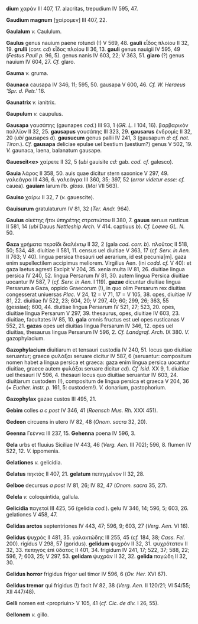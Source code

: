 **dium** χαράν III 407, 17. alacritas, trepudium IV 595, 47.

**Gaudium magnum** [χαίρομεν] III 407, 22.

**Gaulalum** *v.* Caululum.

**Gaulus** genus nauium paene rotundi (!) V 569, 48. **gauli** εἶδος
πλοίου II 32, 19. **grulli** (*corr. cd*) εἶδος πλοίου II 36, 13.
**gauli** genus nauigii IV 595, 49 (*Festus Pauli p.* 96, 5). genus
nanis IV 603, 22; V 363, 51. **giaro** (?) genus nauium IV 604, 27.
*Cf.* glaro.

**Gauma** *v.* gruma.

**Gaunaca** causapa IV 346, 11; 595, 50. gausapa V 600, 46. *Cf. W.
Heraeus 'Spr. d. Petr.'* 16.

**Gaunatrix** *v.* ianitrix.

**Gaupulum** *v.* caupulus.

**Gausapa** γαυσάπης (gaunapes *cod.*) III 93, 1 (*GR. L.* I 104, 16).
βαρβαρικὸν παλλίον II 32, 25. **gausapus** γαυσάπης III 323, 29.
**gausarus** ἐνδρομίς II 32, 20 (*ubi* gausapes *d*). **gausucum** genus
pallii IV 241, 3 (gausapum *d: cf. not. Tiron.*). *Cf.* **gausapa**
deliciae epulae uel bestium (uestium?) genus V 502, 19. *V.* gaunaca,
laena, balanatum gausape.

**Gauescit\<e\>** χαίρετε II 32, 5 (*ubi* gauisite *cd:* gab. *cod. cf.*
galesco).

**Gauia** λάρος II 358, 50. auis quae dicitur stern saxonice V 297, 49.
γαλεάγρα III 436, 6. γαλεάγρα III 360, 35; 397, 52 (*error videtur esse:
cf.* cauea). **gauiam** larum *lib. gloss.* (*Mai* VII 563).

**Gauiso** χαίρω II 32, 7 (*v.* gauescite).

**Gauisurum** gratulaturum IV 81, 32 (*Ter. Andr.* 964).

**Gauius** οἰκέτης ἤτοι ὑπηρέτης στρατιώτου II 380, 7. **gauus** seruus
rusticus II 581, 14 (*ubi* Dauus *Nettleship Arch.* V 414. captiuus
*b*). *Cf. Loewe GL. N.* 50.

**Gaza** χρήματα περσίδι διαλέκτῳ II 32, 2 (gala *cod. corr. b*).
πλοῦτος II 518, 50; 534, 48. diuitiae II 581, 11. census uel diuitiae V
363, 17 (*cf. Serv. in Aen.* II 763; V 40). lingua persica thesauri uel
aerarium, id est pecunia[m]. gaza enim supellectilem accipimus
meliorem. Virgilius Aen. (ini *codd. cf.* V 40): et gaza laetus agresti
Excipit V 204, 35. xenia multa IV 81, 26. diuitiae lingua persica IV
240, 52. lingua Persarum IV 81, 30. autem lingua Persica diuitiae
uocantur IV 587, 7 (*cf. Serv. in Aen.* I 119). **gazae** dicuntur
diuitiae lingua Persarum a Gaza, oppido Graecorum (!), in quo olim
Persarum rex diuitias congesserat uniuersas *Plac.* V 24, 12 = V 71, 17
= V 105, 38. opes, diuitiae IV 81, 22. diuitiae IV 522, 23; 604, 20; V
297, 40; 60; 299, 26; 363, 55 (gessiae); 600, 44. diuitiae lingua
Persarum IV 521, 27; 523, 20. opes, diuitiae lingua Persarum V 297, 39.
thesaurus, opes, diuitiae IV 603, 23. diuitiae, facultates IV 85, 10.
**gala** omnis fructus est uel opes rusticanas V 552, 21. **gazas** opes
uel diuitias lingua Persarum IV 346, 12. opes uel diuitias, thesaurus
lingua Persarum IV 596, 2. *Cf. Landgraf. Arch.* IX 380. *V.*
gazophylacium.

**Gazophylacium** diuitiarum et tensauri custodia IV 240, 51. locus quo
diuitiae seruantur; graece φυλάξαι seruare dicitur IV 587, 6 (seruantur:
compositum nomen habet a lingua persica et graeca: gaza enim lingua
persica uocantur diuitiae, graece autem φυλάξαι seruare dicitur *cd*).
*Cf. Isid.* XX 9, 1. diuitiae uel thesauri IV 596, 4. thesauri locus quo
diuitiae seruantur IV 603, 24. diuitiarum custodem (!), compositum de
lingua persica et graeca V 204, 36 (= *Eucher. instr. p.* 161, 5:
custodem!). *V.* donarium, pastophorium.

**Gazophylax** gazae custos III 495, 21.

**Gebim** colles *a c post* IV 346, 41 (*Roensch Mus. Rh.* XXX 451).

**Gedeon** circuens in utero IV 82, 48 (*Onom. sacra* 32, 20).

**Geenna** Γεέννα III 237, 15. **Gehenna** poena IV 596, 3.

**Gela** urbs et fluuius Siciliae IV 443, 46 (*Verg. Aen.* III 702);
596, 8. flumen IV 522, 12. *V.* ippomenia.

**Gelationes** *v.* gelicidia.

**Gelatus** πηκτός II 407, 21. **gelatum** πεπηγμένον II 32, 28.

**Gelboe** decursus *a post* IV 81, 26; IV 82, 47 (*Onom. sacra* 35,
27).

**Gelela** *v.* coloquintida, gallula.

**Gelicidia** παγετοί III 425, 56 (gelidia *cod.*). gelu IV 346, 14;
596, 5; 603, 26. gelationes V 458, 47.

**Gelidas arctos** septentriones IV 443, 47; 596, 9; 603, 27 (*Verg.*
*Aen.* VI 16).

**Gelidus** ψυχρός II 481, 35. γαλακτώδης III 255, 45 (*cf.* 184, 38;
*Cass. Fel.* 200). rigidus V 298, 57 (goridus). **gelidum** ψυχρόν II
32, 31. ψυχρότατον II 32, 33. πεπηγὸς ἐπὶ ὕδατος II 401, 34. frigidum IV
241, 17; 522, 37; 588, 22; 596, 7; 603, 25; V 297, 53. **gelidam**
ψυχράν II 32, 32. **gelida** παγώδη II 32, 30.

**Gelidus horror** frigidus frigor uel timor IV 596, 6 (*Ov. Her.* XVI
67).

**Gelidus tremor** qui frigidus (!) facit IV 82, 38 (*Verg. Aen.* II
120/21; VI 54/55; XII 447/48).

**Gelli** nomen est \<propriuin\> V 105, 41 (*cf. Cic. de div.* I 26,
55).

**Gellonem** *v.* gillo.
